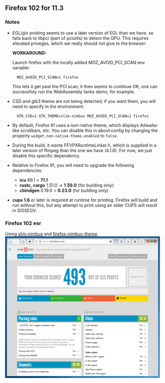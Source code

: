 ## Firefox 102 for 11.3

### Notes

* EGL/glx probing seems to use a later version of EGL than we have, so
  falls back to libpci (part of pciutils) to detect the GPU.  This requires
  elevated priveges, which we really should not give to the browser.

  **WORKAROUND:**

  Launch firefox with the locally added MOZ_AVOID_PCI_SCAN env variable:
  
        MOZ_AVOID_PCI_SCAN=1 firefox

  This lets it get past the PCI scan; it then seems to continue OK;
  one can successfuly run the WebAssembly tanks demo, for example.
  
* CSD and gtk3 theme are not being detected; if you want them, you will
  need to specify in the environment:

        GTK_CSD=1 GTK_THEME=slim-nimbus MOZ_AVOID_PCI_SCAN=1 firefox

* By default, Firefox 91 uses a non-native theme, which displays Adwaita-
  like scrollbars, etc.  You can disable this in about:config by changing
  the property `widget.non-native-theme.enabled` to `false`.

* During the build, it wants FFVPXRuntimeLinker.h, which
  is supplied in a later version of ffmpeg than the one we have (4.1.6).
  For now, we just disable this specific dependency.

* Relative to Firefox 91, you will need to upgrade the following
  dependencies:

  * **icu** 69.1 > **71.1**
  * **rustc, cargo** 1.51.0 -> **1.59.0** (for building only)
  * **cbindgen** 0.19.0 > **0.23.0** (for building only)

* **cups 1.6** or later is required at runtime for printing.  Firefox
  will build and run without this, but any attempt to print using an
  older CUPS will result in SIGSEGV.

### Firefox 102 esr

Using [slim-nimbus](https://github.com/RocketMan/solaris-ports/tree/master/components/look-and-feel/slim-nimbus)
and [firefox-nimbus-theme](https://github.com/RocketMan/firefox-nimbus-theme).
![screenshot](https://raw.githubusercontent.com/RocketMan/solaris-userland-legacy/master/components/desktop/firefox-102/screenshot.png "Firefox 102.0 esr")
